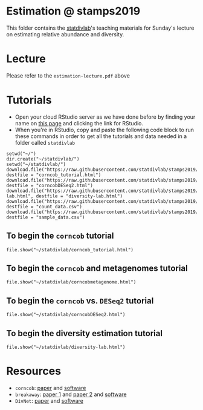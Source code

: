 # Estimation @ stamps2019

This folder contains the [statdivlab](http://statisticaldiversitylab.com)'s teaching materials for Sunday's lecture on estimating relative abundance and diversity.

# Lecture
Please refer to the `estimation-lecture.pdf` above

# Tutorials
  - Open your cloud RStudio server as we have done before by finding your name on [this page](https://hackmd.io/@astrobiomike/stamps2019) and clicking the link for RStudio.
  - When you're in RStudio, copy and paste the following code block to run these commands in order to get all the tutorials and data needed in a folder called `statdivlab`
```
setwd("~/")
dir.create("~/statdivlab/")
setwd("~/statdivlab/")
download.file("https://raw.githubusercontent.com/statdivlab/stamps2019/master/labs/corncob_tutorial/corncob_tutorial.html", destfile = "corncob_tutorial.html")
download.file("https://raw.githubusercontent.com/statdivlab/stamps2019/master/labs/corncobDESeq2/corncobDESeq2.html", destfile = "corncobDESeq2.html")
download.file("https://raw.githubusercontent.com/statdivlab/stamps2019/master/labs/diversity-lab.html", destfile = "diversity-lab.html")
download.file("https://raw.githubusercontent.com/statdivlab/stamps2019/master/labs/data/count_data.csv", destfile = "count_data.csv")
download.file("https://raw.githubusercontent.com/statdivlab/stamps2019/master/labs/data/sample_data.csv", destfile = "sample_data.csv")
```

## To begin the `corncob` tutorial
```
file.show("~/statdivlab/corncob_tutorial.html")
```
## To begin the `corncob` and metagenomes tutorial
```
file.show("~/statdivlab/corncobmetagenome.html")
```
## To begin the `corncob` vs. `DESeq2` tutorial
```
file.show("~/statdivlab/corncobDESeq2.html")
```
## To begin the diversity estimation tutorial
```
file.show("~/statdivlab/diversity-lab.html")
```

# Resources

- `corncob`: [paper](https://www.e-publications.org/ims/submission/AOAS/user/submissionFile/39562?confirm=b2fb2331) and [software](https://github.com/bryandmartin/corncob/)
- `breakaway`: [paper 1](https://onlinelibrary.wiley.com/doi/full/10.1111/biom.12332) and [paper 2](https://rss.onlinelibrary.wiley.com/doi/full/10.1111/rssc.12206) and [software](https://github.com/adw96/breakaway)
- `DivNet`: [paper](https://www.biorxiv.org/content/10.1101/305045v1) and [software](https://github.com/adw96/DivNet)
